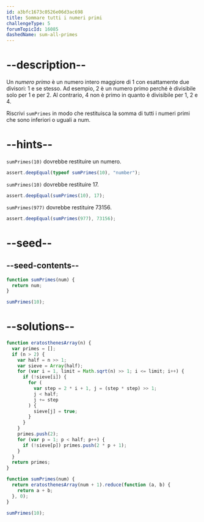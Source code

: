 ```yaml
---
id: a3bfc1673c0526e06d3ac698
title: Sommare tutti i numeri primi
challengeType: 5
forumTopicId: 16085
dashedName: sum-all-primes
---
```


# --description--

Un <dfn>numero primo</dfn> è un numero intero maggiore di 1 con esattamente due divisori: 1 e se stesso. Ad esempio, 2 è un numero primo perché è divisibile solo per 1 e per 2. Al contrario, 4 non è primo in quanto è divisibile per 1, 2 e 4.

Riscrivi `sumPrimes` in modo che restituisca la somma di tutti i numeri primi che sono inferiori o uguali a num.

# --hints--

`sumPrimes(10)` dovrebbe restituire un numero.

```js
assert.deepEqual(typeof sumPrimes(10), "number");
```

`sumPrimes(10)` dovrebbe restituire 17.

```js
assert.deepEqual(sumPrimes(10), 17);
```

`sumPrimes(977)` dovrebbe restituire 73156.

```js
assert.deepEqual(sumPrimes(977), 73156);
```

# --seed--

## --seed-contents--

```js
function sumPrimes(num) {
  return num;
}

sumPrimes(10);
```

# --solutions--

```js
function eratosthenesArray(n) {
  var primes = [];
  if (n > 2) {
    var half = n >> 1;
    var sieve = Array(half);
    for (var i = 1, limit = Math.sqrt(n) >> 1; i <= limit; i++) {
      if (!sieve[i]) {
        for (
          var step = 2 * i + 1, j = (step * step) >> 1;
          j < half;
          j += step
        ) {
          sieve[j] = true;
        }
      }
    }
    primes.push(2);
    for (var p = 1; p < half; p++) {
      if (!sieve[p]) primes.push(2 * p + 1);
    }
  }
  return primes;
}

function sumPrimes(num) {
  return eratosthenesArray(num + 1).reduce(function (a, b) {
    return a + b;
  }, 0);
}

sumPrimes(10);
```
